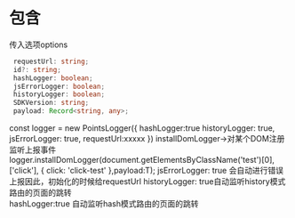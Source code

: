 # 包含
传入选项options
~~~ typescript
 requestUrl: string;
 id?: string;
 hashLogger: boolean;
 jsErrorLogger: boolean;
 historyLogger: boolean;
 SDKVersion: string;
 payload: Record<string, any>;
~~~
 const logger = new PointsLogger({
    hashLogger:true
    historyLogger: true,
    jsErrorLogger: true,
    requestUrl:xxxxx
})
installDomLogger->对某个DOM注册监听上报事件
logger.installDomLogger<T>(document.getElementsByClassName('test')[0], ['click'], { click: 'click-test' },payload:T);
jsErrorLogger: true 会自动进行错误上报因此，初始化的时候给requestUrl
historyLogger: true自动监听history模式路由的页面的跳转    
hashLogger:true 自动监听hash模式路由的页面的跳转 